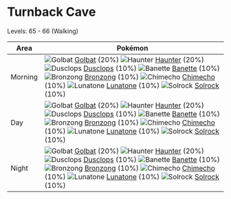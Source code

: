 # Turnback Cave
Levels: 65 - 66 (Walking)

Area       | Pokémon
---        | ---
Morning    | ![][042]  [Golbat] (20%) ![][093]  [Haunter] (20%) ![][356]  [Dusclops] (10%)  ![][354]  [Banette] (10%) ![][437]  [Bronzong] (10%) ![][358]  [Chimecho] (10%)  ![][337]  [Lunatone] (10%) ![][338]  [Solrock] (10%)
Day        | ![][042]  [Golbat] (20%) ![][093]  [Haunter] (20%) ![][356]  [Dusclops] (10%)  ![][354]  [Banette] (10%) ![][437]  [Bronzong] (10%) ![][358]  [Chimecho] (10%)  ![][337]  [Lunatone] (10%) ![][338]  [Solrock] (10%)
Night      | ![][042]  [Golbat] (20%) ![][093]  [Haunter] (20%) ![][356]  [Dusclops] (10%)  ![][354]  [Banette] (10%) ![][437]  [Bronzong] (10%) ![][358]  [Chimecho] (10%)  ![][337]  [Lunatone] (10%) ![][338]  [Solrock] (10%)



[042]: https://raw.githubusercontent.com/PokeAPI/sprites/master/sprites/pokemon/42.png "Golbat"
[093]: https://raw.githubusercontent.com/PokeAPI/sprites/master/sprites/pokemon/93.png "Haunter"
[337]: https://raw.githubusercontent.com/PokeAPI/sprites/master/sprites/pokemon/337.png "Lunatone"
[338]: https://raw.githubusercontent.com/PokeAPI/sprites/master/sprites/pokemon/338.png "Solrock"
[354]: https://raw.githubusercontent.com/PokeAPI/sprites/master/sprites/pokemon/354.png "Banette"
[356]: https://raw.githubusercontent.com/PokeAPI/sprites/master/sprites/pokemon/356.png "Dusclops"
[358]: https://raw.githubusercontent.com/PokeAPI/sprites/master/sprites/pokemon/358.png "Chimecho"
[437]: https://raw.githubusercontent.com/PokeAPI/sprites/master/sprites/pokemon/437.png "Bronzong"
[Golbat]: pokemon_changes/042/
[Haunter]: pokemon_changes/093/
[Lunatone]: pokemon_changes/337/
[Solrock]: pokemon_changes/338/
[Banette]: pokemon_changes/354/
[Dusclops]: pokemon_changes/356/
[Chimecho]: pokemon_changes/358/
[Bronzong]: pokemon_changes/437/
